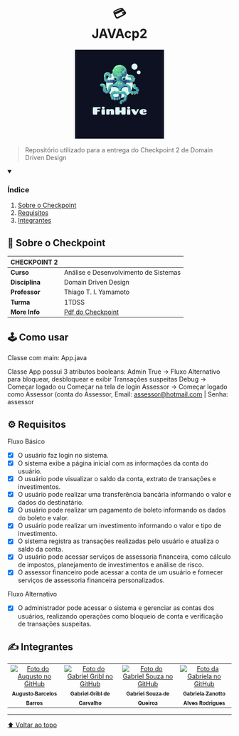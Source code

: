 <h1 align="center">
💳<br>JAVAcp2
</h1>
 
<p align="center">
<img src="GFX/logo/logo.png" alt="exemplo imagem" width=200>
</p>

> Repositório utilizado para a entrega do Checkpoint 2 de Domain Driven Design

<details open>
  <summary><h3><strong>Índice</strong></h3></summary>
  <ol>
    <li><a href="#sobre">Sobre o Checkpoint</a></li>
    <li><a href="#requisitos">Requisitos</a></li>
    <li><a href="#autores">Integrantes</a></li>
  </ol>
</details>

<h2 name="sobre">📖 Sobre o Checkpoint</h2>

| **CHECKPOINT 2** |                                       |
| ---------------- | ------------------------------------- |
| **Curso**        | Análise e Desenvolvimento de Sistemas |
| **Disciplina**   | Domain Driven Design                  |
| **Professor**    | Thiago T. I. Yamamoto                 |
| **Turma**        | 1TDSS                                 |
| **More Info**    | [Pdf do Checkpoint](GFX/cp2.pdf)      |

<h2 name="como-usar">🕹️ Como usar</h2>
Classe com main: App.java

Classe App possui 3 atributos booleans:
Admin True -> Fluxo Alternativo para bloquear, desbloquear e exibir Transações suspeitas
Debug -> Começar logado ou Começar na tela de login
Assessor -> Começar logado como Assessor (conta do Assessor, Email: assessor@hotmail.com | Senha: assessor

<h2 name="requisitos">⚙️ Requisitos</h2>

Fluxo Básico

-   [x] O usuário faz login no sistema.
-   [x] O sistema exibe a página inicial com as informações da conta do usuário.
-   [x] O usuário pode visualizar o saldo da conta, extrato de transações e investimentos.
-   [x] O usuário pode realizar uma transferência bancária informando o valor e dados do
        destinatário.
-   [x] O usuário pode realizar um pagamento de boleto informando os dados do boleto e
        valor.
-   [x] O usuário pode realizar um investimento informando o valor e tipo de investimento.
-   [x] O sistema registra as transações realizadas pelo usuário e atualiza o saldo da conta.
-   [x] O usuário pode acessar serviços de assessoria financeira, como cálculo de impostos,
        planejamento de investimentos e análise de risco.
-   [x] O assessor financeiro pode acessar a conta de um usuário e fornecer serviços de
        assessoria financeira personalizados.

Fluxo Alternativo

-   [x] O administrador pode acessar o sistema e gerenciar as contas dos usuários,
        realizando operações como bloqueio de conta e verificação de transações suspeitas.

<h2 name="autores">✍️ Integrantes</h2>
<table>
  <tr>
    <td align="center">
      <a href="https://github.com/Asteriuz">
        <img src="https://avatars.githubusercontent.com/u/89879115?v=4" width="115px;" alt="Foto do Augusto no GitHub"/><br>
        <sub>
          <strong>Augusto Barcelos Barros</strong>
        </sub>
      </a>
    </td>
    <td align="center">
      <a href="https://github.com/gribl88">
        <img src="https://avatars.githubusercontent.com/u/126920453?v=4" width="115px;" alt="Foto do Gabriel Gribl no GitHub"/><br>
        <sub>
          <strong>Gabriel Gribl de Carvalho</strong>
        </sub>
      </a>
    </td>
    <td align="center">
      <a href="https://github.com/GabrielSouzaQ">
        <img src="https://avatars.githubusercontent.com/u/126726456?v=4" width="115px;" alt="Foto do Gabriel Souza no GitHub"/><br>
        <sub>
          <strong>Gabriel Souza de Queiroz</strong>
        </sub>
      </a>
    </td>
    <td align="center">
      <a href="https://github.com/GabsBecca">
        <img src="https://avatars.githubusercontent.com/u/126920756?v=4" width="115px;" alt="Foto da Gabriela no GitHub"/><br>
        <sub>
          <strong>Gabriela Zanotto Alves Rodrigues</strong>
        </sub>
      </a>
  </tr>
</table>

---

[⬆ Voltar ao topo](#HTMLcp1)
